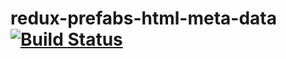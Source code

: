 # redux-prefabs-html-meta-data [![Build Status](https://travis-ci.org/joernb/redux-prefabs-html-meta-data.svg?branch=master)](https://travis-ci.org/joernb/redux-prefabs-html-meta-data)

